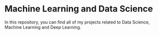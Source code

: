 # Machine Learning and Data Science
In this repository, you can find all of my projects related to Data Science, Machine Learning and Deep Learning.
